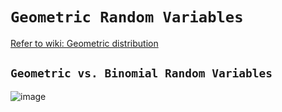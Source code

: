 # `Geometric Random Variables`
[Refer to wiki: Geometric distribution](https://www.wikiwand.com/en/Geometric_distribution)

## `Geometric vs. Binomial Random Variables`
![image](https://user-images.githubusercontent.com/14041622/44519111-9f574200-a6fe-11e8-8853-bb97da651ec3.png)

